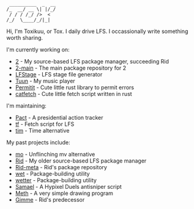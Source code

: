 ```
 __________  _  __
/_  __/ __ \| |/_/
 / / / /_/ />  <  
/_/  \____/_/|_|  
```
Hi, I'm Toxikuu, or Tox.
I daily drive LFS. I occassionally write something worth sharing.

I'm currently working on:
- [2](https://github.com/Toxikuu/2) - My source-based LFS package manager, succeeding Rid
- [2-main](https://github.com/Toxikuu/2-main) - The main package repository for 2
- [LFStage](https://github.com/Toxikuu/lfstage) - LFS stage file generator
- [Tuun](https://github.com/Toxikuu/tuun) - My music player
- [Permitit](https://github.com/Toxikuu/permitit) - Cute little rust library to permit errors
- [catfetch](https://github.com/Toxikuu/catfetch) - Cute little fetch script written in rust

I'm maintaining:
- [Pact](https://github.com/Toxikuu/pact) - A presidential action tracker
- [tf](https://github.com/Toxikuu/tf) - Fetch script for LFS
- [tim](https://github.com/Toxikuu/tim) - Time alternative

My past projects include:
- [mo](https://github.com/Toxikuu/mo) - Unflinching mv alternative
- [Rid](https://github.com/Toxikuu/rid) - My older source-based LFS package manager
- [Rid-meta](https://github.com/Toxikuu/rid-meta) - Rid's package repository
- [wet](https://github.com/Toxikuu/wet) - Package-building utility
- [wetter](https://github.com/Toxikuu/wetter) - Package-building utility
- [Samael](https://github.com/Toxikuu/samael) - A Hypixel Duels antisniper script
- [Meth](https://github.com/Toxikuu/meth) - A very simple drawing program
- [Gimme](https://github.com/Toxikuu/gimme) - Rid's predecessor
